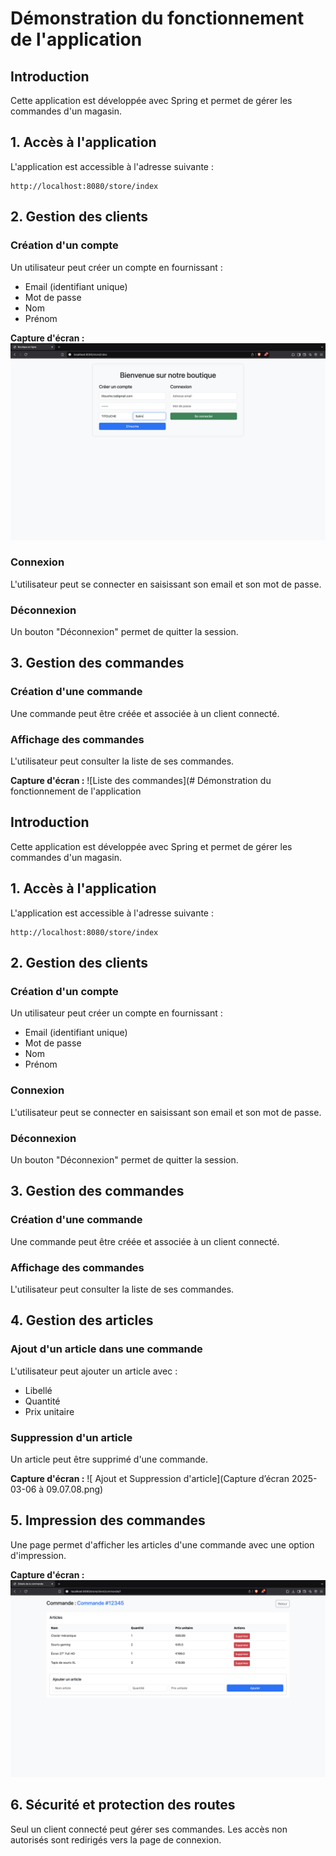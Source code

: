 # Démonstration du fonctionnement de l'application

## Introduction
Cette application est développée avec Spring et permet de gérer les commandes d'un magasin.

## 1. Accès à l'application
L'application est accessible à l'adresse suivante :
```
http://localhost:8080/store/index
```

## 2. Gestion des clients
### Création d'un compte
Un utilisateur peut créer un compte en fournissant :
- Email (identifiant unique)
- Mot de passe
- Nom
- Prénom

**Capture d'écran :** ![Création de compte](https://github.com/salim2607/TP2-spring/blob/3473e5768a94e9cd3ed156863e601698cceaa0d0/photos/Capture%20d%E2%80%99%C3%A9cran%202025-03-06%20%C3%A0%2008.53.49.png)

### Connexion
L'utilisateur peut se connecter en saisissant son email et son mot de passe.


### Déconnexion
Un bouton "Déconnexion" permet de quitter la session.

## 3. Gestion des commandes
### Création d'une commande
Une commande peut être créée et associée à un client connecté.


### Affichage des commandes
L'utilisateur peut consulter la liste de ses commandes.

**Capture d'écran :** ![Liste des commandes](# Démonstration du fonctionnement de l'application

## Introduction
Cette application est développée avec Spring et permet de gérer les commandes d'un magasin.

## 1. Accès à l'application
L'application est accessible à l'adresse suivante :
```
http://localhost:8080/store/index
```

## 2. Gestion des clients
### Création d'un compte
Un utilisateur peut créer un compte en fournissant :
- Email (identifiant unique)
- Mot de passe
- Nom
- Prénom


### Connexion
L'utilisateur peut se connecter en saisissant son email et son mot de passe.



### Déconnexion
Un bouton "Déconnexion" permet de quitter la session.

## 3. Gestion des commandes
### Création d'une commande
Une commande peut être créée et associée à un client connecté.


### Affichage des commandes
L'utilisateur peut consulter la liste de ses commandes.


## 4. Gestion des articles
### Ajout d'un article dans une commande
L'utilisateur peut ajouter un article avec :
- Libellé
- Quantité
- Prix unitaire


### Suppression d'un article
Un article peut être supprimé d'une commande.

**Capture d'écran :** ![ Ajout et Suppression d'article](Capture d’écran 2025-03-06 à 09.07.08.png)

## 5. Impression des commandes
Une page permet d'afficher les articles d'une commande avec une option d'impression.

**Capture d'écran :** ![Impression commande](https://github.com/salim2607/TP2-spring/blob/93958a203b4139d35ef329401ff79cfb26190fc6/photos/Capture%20d%E2%80%99%C3%A9cran%202025-03-06%20%C3%A0%2009.07.08.png)

## 6. Sécurité et protection des routes
Seul un client connecté peut gérer ses commandes. Les accès non autorisés sont redirigés vers la page de connexion.



